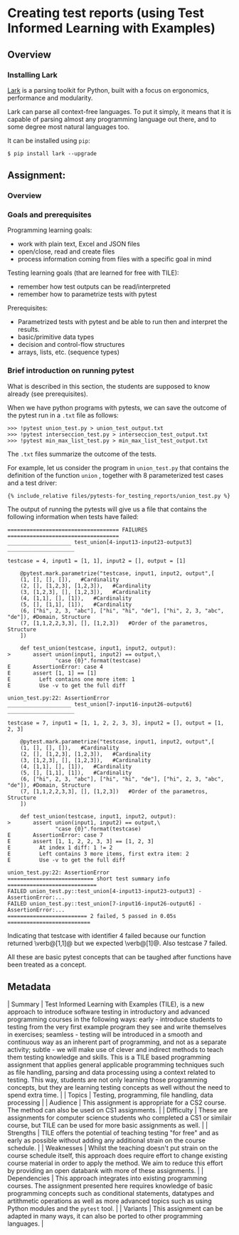 # Creating test reports (using Test Informed Learning with Examples)

## Overview


### Installing Lark

[Lark](https://github.com/lark-parser/lark) is a parsing toolkit for Python, built with a focus on ergonomics, performance and modularity.

Lark can parse all context-free languages. To put it simply, it means that it is capable of parsing almost any programming language out there, and to some degree most natural languages too.

It can be installed using `pip`:

    $ pip install lark --upgrade

## Assignment: 

### Overview

### Goals and prerequisites

Programming learning goals:

-   work with plain text, Excel and JSON files
-   open/close, read and create files
-   process information coming from files with a specific goal in mind

Testing learning goals (that are learned for free with TILE):

-   remember how test outputs can be read/interpreted
-   remember how to parametrize tests with pytest

Prerequisites:

-   Parametrized tests with pytest and be able to run then and interpret
    the results.
-   basic/primitive data types
-   decision and control-flow structures
-   arrays, lists, etc. (sequence types)

### Brief introduction on running pytest

What is described in this section, the students are supposed to know
already (see prerequisites).

When we have python programs with pytests, we can save the outcome of
the pytest run in a `.txt` file as follows:

    >>> !pytest union_test.py > union_test_output.txt
    >>> !pytest interseccion_test.py > interseccion_test_output.txt
    >>> !pytest min_max_list_test.py > min_max_list_test_output.txt

The `.txt` files summarize the outcome of the tests.

For example, let us consider the program in `union_test.py` that
contains the definition of the function `union` , together with 8 parameterized
test cases and a test driver:

```
{% include_relative files/pytests-for_testing_reports/union_test.py %}
```

The output of running the pytests will give us a file that contains the following information when tests have failed:

    =================================== FAILURES ===================================
    ____________________ test_union[4-input13-input23-output3] _____________________

    testcase = 4, input1 = [1, 1], input2 = [], output = [1]

        @pytest.mark.parametrize("testcase, input1, input2, output",[
        (1, [], [], []),   #Cardinality
        (2, [], [1,2,3], [1,2,3]),   #Cardinality
        (3, [1,2,3], [], [1,2,3]),   #Cardinality
        (4, [1,1], [], [1]),   #Cardinality
        (5, [], [1,1], [1]),   #Cardinality
        (6, ["hi", 2, 3, "abc"], ["hi", "hi", "de"], ["hi", 2, 3, "abc", "de"]), #Domain, Structure
        (7, [1,1,2,2,3,3], [], [1,2,3])   #Order of the parametros, Structure
        ])
        
        def test_union(testcase, input1, input2, output):
    >       assert union(input1, input2) == output,\
                   "case {0}".format(testcase)
    E       AssertionError: case 4
    E       assert [1, 1] == [1]
    E         Left contains one more item: 1
    E         Use -v to get the full diff

    union_test.py:22: AssertionError
    ____________________ test_union[7-input16-input26-output6] _____________________

    testcase = 7, input1 = [1, 1, 2, 2, 3, 3], input2 = [], output = [1, 2, 3]

        @pytest.mark.parametrize("testcase, input1, input2, output",[
        (1, [], [], []),   #Cardinality
        (2, [], [1,2,3], [1,2,3]),   #Cardinality
        (3, [1,2,3], [], [1,2,3]),   #Cardinality
        (4, [1,1], [], [1]),   #Cardinality
        (5, [], [1,1], [1]),   #Cardinality
        (6, ["hi", 2, 3, "abc"], ["hi", "hi", "de"], ["hi", 2, 3, "abc", "de"]), #Domain, Structure
        (7, [1,1,2,2,3,3], [], [1,2,3])   #Order of the parametros, Structure
        ])
        
        def test_union(testcase, input1, input2, output):
    >       assert union(input1, input2) == output,\
                   "case {0}".format(testcase)
    E       AssertionError: case 7
    E       assert [1, 1, 2, 2, 3, 3] == [1, 2, 3]
    E         At index 1 diff: 1 != 2
    E         Left contains 3 more items, first extra item: 2
    E         Use -v to get the full diff

    union_test.py:22: AssertionError
    =========================== short test summary info ============================
    FAILED union_test.py::test_union[4-input13-input23-output3] - AssertionError:...
    FAILED union_test.py::test_union[7-input16-input26-output6] - AssertionError:...
    ========================= 2 failed, 5 passed in 0.05s ==========================


Indicating that testcase with identifier 4 failed because our function returned 
\verb@[1,1]@ but we expected \verb@[1]@. Also testcase 7 failed.

All these are basic pytest concepts that can be taughed after functions have been treated as a concept.



## Metadata

| Summary 		| Test Informed Learning with Examples (TILE), is a new approach to introduce software testing in introductory and advanced programming courses in the following ways: early - introduce students to testing from the very first example program they see and write themselves in exercises; seamless - testing will be introduced in a smooth and continuous way as an inherent part of programming, and not as a separate activity; subtle - we will make use of clever and indirect methods to teach them testing knowledge and skills. This is a TILE based programming assignment that applies general applicable programming techniques such as file handling, parsing and data processing using a context related to testing. This way, students are not only learning those programming concepts, but they are learning testing concepts as well without the need to spend extra time. |
| Topics 		| Testing, programming, file handling, data processing |
| Audience 		| This assignment is appropriate for a CS2 course. The method can also be used on CS1 assignments. |
| Difficulty 	| These are assignments for computer science students who completed a CS1 or similair course, but TILE can be used for more basic assignments as well. |
| Strengths 	| TILE offers the potential of teaching testing "for free" and as early as possible without adding any additional strain on the course schedule. |
| Weaknesses 	| Whilst the teaching doesn't put strain on the course schedule itself, this approach does require effort to change existing course material in order to apply the method. We aim to reduce this effort by providing an open databank with more of these assignments. |
| Dependencies 	| This approach integrates into existing programming courses. The assignment presented here requires knowledge of basic programming concepts such as conditional statements, datatypes and artithmetic operations as well as more advanced topics such as using Python modules and the `pytest` tool. |
| Variants 		| This assignment can be adapted in many ways, it can also be ported to other programming languages. |
